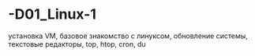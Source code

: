 # -D01_Linux-1
установка VM, базовое знакомство с линуксом, обновление системы, текстовые редакторы, top, htop, cron, du
